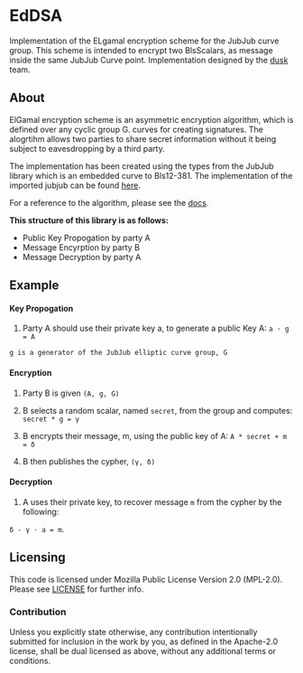 
# EdDSA
Implementation of the ELgamal encryption scheme
for the JubJub curve group. This scheme is intended 
to encrypt two BlsScalars, as message inside the same 
JubJub Curve point. 
Implementation designed by the [dusk](https://dusk.network) 
team.

## About 
ElGamal encryption scheme is an asymmetric encryption algorithm,
which is defined over any cyclic group G. curves for creating 
signatures. The alogrtihm allows two parties to share secret 
information without it being subject to eavesdropping by a 
third party. 

The implementation has been created using the
types from the JubJub library which is an embedded 
curve to Bls12-381. The implementation of the imported 
jubjub can 
be found [here](https://github.com/dusk-network/jubjub). 

For a reference to the algorithm, please see the 
[docs](https://app.gitbook.com/@dusk-network/s/specs/specifications/phoenix/elgamal-encryption).

**This structure of this library is as follows:** 

- Public Key Propogation by party A 
- Message Encyrption by party B 
- Message Decryption by party A 

## Example 

#### Key Propogation 

1. Party A should use their private key a, to generate a public Key A: `a · g = A` 

`g is a generator of the JubJub elliptic curve group, G` 


#### Encryption

1. Party B is given `(A, g, G)`

2. B selects a random scalar, named `secret`,  from the group and computes: `secret * g = γ` 

3. B encrypts their message, m, using the public key of A: `A * secret + m = δ`

4. B then publishes the cypher, `(γ, δ)`


#### Decryption

1. A uses their private key, to recover message `m` from the cypher by the following:

  `δ - γ · a = m`.

## Licensing
This code is licensed under Mozilla Public License Version 2.0 (MPL-2.0). 
Please see [LICENSE](https://github.com/dusk-network/plonk/blob/master/LICENSE) for further info.

### Contribution

Unless you explicitly state otherwise, any contribution intentionally
submitted for inclusion in the work by you, as defined in the Apache-2.0
license, shall be dual licensed as above, without any additional terms or
conditions.
